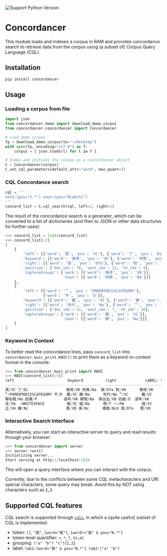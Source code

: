 ![Support Python Version](https://img.shields.io/badge/python-%E2%89%A5%203.7-blue.svg)

# Concordancer

This module loads and indexes a corpus in RAM and provides concordance search to retrieve data from the corpus using (a subset of) Corpus Query Language (CQL).


## Installation

```bash
pip install concordancer
```


## Usage

### Loading a corpus from file

```python
import json
from concordancer.demo import download_demo_corpus
from concordancer.concordancer import Concordancer

# Load demo corpus
fp = download_demo_corpus(to="~/Desktop")
with open(fp, encoding="utf-8") as f:
    corpus = [ json.loads(l) for l in f ]

# Index and initiate the corpus as a concordancer object
C = Concordancer(corpus)
C.set_cql_parameters(default_attr="word", max_quant=3)
```


### CQL Concordance search

```python
cql = '''
verb:[pos="V.*"] noun:[pos="N[abch]"]
'''
concord_list = C.cql_search(cql, left=2, right=2)
```

The result of the concordance search is a generator, which can be converted to a list of dictionaries (and then to JSON or other data structures for further uses):

```python
>>> concord_list = list(concord_list)
>>> concord_list[:2]
[
    {
        'left': [{'word': '買', 'pos': 'VC'}, {'word': '了', 'pos': 'Di'}],
        'keyword': [{'word': '覺得', 'pos': 'VK'}, {'word': '材質', 'pos': 'Na'}],
        'right': [{'word': '很', 'pos': 'Dfa'}, {'word': '對', 'pos': 'VH'}],
        'position': {'doc_idx': 78, 'sent_idx': 13, 'tk_idx': 9},
        'captureGroups': {'verb': [{'word': '覺得', 'pos': 'VK'}],
                          'noun': [{'word': '材質', 'pos': 'Na'}]}
    },
    {
        'left': [{'word': '“', 'pos': 'PARENTHESISCATEGORY'},
                 {'word': '不', 'pos': 'D'}],
        'keyword': [{'word': '戴', 'pos': 'VC'}, {'word': '錶', 'pos': 'Na'}],
        'right': [{'word': '世代', 'pos': 'Na'}, {'word': '”', 'pos': 'VC'}],
        'position': {'doc_idx': 52, 'sent_idx': 7, 'tk_idx': 36},
        'captureGroups': {'verb': [{'word': '戴', 'pos': 'VC'}],
                          'noun': [{'word': '錶', 'pos': 'Na'}]}
    }
]
```


### Keyword in Context

To better read the concordance lines, pass `concord_list` into `concordancer.kwic_print.KWIC()` to print them as a keyword-in-context format in the console:

```python
>>> from concordancer.kwic_print import KWIC
>>> KWIC(concord_list[:5])
left                        keyword          right             LABEL: verb    LABEL: noun
--------------------------  ---------------  ----------------  -------------  -------------
買/VC 了/Di                 覺得/VK 材質/Na  很/Dfa 對/VH      覺得/VK        材質/Na
“/PARENTHESISCATEGORY 不/D  戴/VC 錶/Na      世代/Na ”/VC      戴/VC          錶/Na
聯名鞋/Na 趁著/P            過年/VA 期間/Na  穿出去/VB 四處/D  過年/VA        期間/Na
走/VA  /WHITESPACE          燒/VC 錢/Na      啊/T ～/FW        燒/VC          錢/Na
正/VH 韓/Nc                 賣/VD 家/Nc      裡面/Ncd 很/Dfa   賣/VD          家/Nc
```

### Interactive Search Interface

Alternatively, you can start an interactive server to query and read results through your browser:

```python
>>> from concordancer import server 
>>> server.run(C)
Initializing server...
Start serving at http://localhost:1420
```

This will open a query interface where you can interact with the corpus.

Currently, due to the conflicts between some CQL metacharacters and URI special characters, some query may break. Avoid this by NOT using characters such as **`{`, `}`** 


## Supported CQL features

CQL search is supported through [`cqls`](https://github.com/liao961120/cqls), in which a (quite useful) subset of CQL is implemented:

- token: `[]`, `"我"`, `[word="我"]`, `[word!="我" & pos="N.*"]`
- token-level quantifier: `+`, `*`, `?`, `{n,m}`
- grouping: `("a" "b"? "c"){1,2}`
- label: `lab1:[word="我" & pos="N.*"] lab2:("a" "b")`
